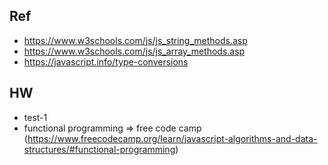 ## Ref
- https://www.w3schools.com/js/js_string_methods.asp
- https://www.w3schools.com/js/js_array_methods.asp
- https://javascript.info/type-conversions

## HW 
- test-1
- functional programming => free code camp (https://www.freecodecamp.org/learn/javascript-algorithms-and-data-structures/#functional-programming)